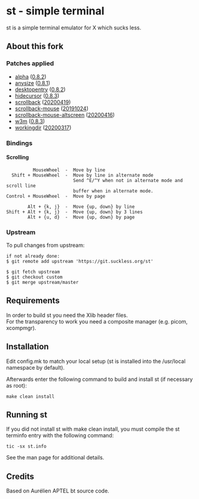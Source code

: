 # st - simple terminal
st is a simple terminal emulator for X which sucks less.


## About this fork
### Patches applied
 - [alpha](https://st.suckless.org/patches/alpha/)
 ([0.8.2](https://st.suckless.org/patches/alpha/st-alpha-0.8.2.diff))
 - [anysize](https://st.suckless.org/patches/anysize/)
 ([0.8.1](https://st.suckless.org/patches/anysize/st-anysize-0.8.1.diff))
 - [desktopentry](https://st.suckless.org/patches/desktopentry/)
 ([0.8.2](https://st.suckless.org/patches/desktopentry/st-desktopentry-0.8.2.diff))
 - [hidecursor](https://st.suckless.org/patches/hidecursor/)
 ([0.8.3](https://st.suckless.org/patches/hidecursor/st-hidecursor-0.8.3.diff))
 - [scrollback](https://st.suckless.org/patches/scrollback/)
 ([20200419](https://st.suckless.org/patches/scrollback/st-scrollback-20200419-72e3f6c.diff))
 - [scrollback-mouse](https://st.suckless.org/patches/scrollback/)
 ([20191024](https://st.suckless.org/patches/scrollback/st-scrollback-mouse-20191024-a2c479.diff))
 - [scrollback-mouse-altscreen](https://st.suckless.org/patches/scrollback/)
 ([20200416](https://st.suckless.org/patches/scrollback/st-scrollback-mouse-altscreen-20200416-5703aa0.diff))
 - [w3m](https://st.suckless.org/patches/w3m/)
 ([0.8.3](https://st.suckless.org/patches/w3m/st-w3m-0.8.3.diff))
 - [workingdir](https://st.suckless.org/patches/workingdir/)
 ([20200317](https://st.suckless.org/patches/workingdir/st-workingdir-20200317-51e19ea.diff))

### Bindings
#### Scrolling
```
          MouseWheel  -  Move by line
  Shift + MouseWheel  -  Move by line in alternate mode
                         Send ^E/^Y when not in alternate mode and scroll line
                         buffer when in alternate mode.
Control + MouseWheel  -  Move by page

        Alt + {k, j}  -  Move {up, down} by line
Shift + Alt + {k, j}  -  Move {up, down} by 3 lines
        Alt + {u, d}  -  Move {up, down} by page
```

### Upstream
To pull changes from upstream:
```
if not already done:
$ git remote add upstream 'https://git.suckless.org/st'

$ git fetch upstream
$ git checkout custom
$ git merge upstream/master
```


## Requirements
In order to build st you need the Xlib header files.\
For the transparency to work you need a composite manager (e.g. picom,
xcompmgr).


## Installation
Edit config.mk to match your local setup (st is installed into
the /usr/local namespace by default).

Afterwards enter the following command to build and install st (if
necessary as root):

    make clean install


## Running st
If you did not install st with make clean install, you must compile
the st terminfo entry with the following command:

    tic -sx st.info

See the man page for additional details.

## Credits
Based on Aurélien APTEL <aurelien dot aptel at gmail dot com> bt source code.

